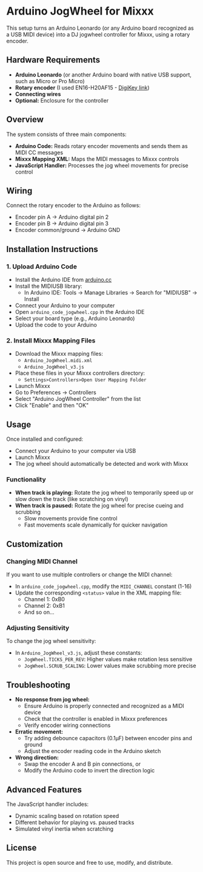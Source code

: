 # Arduino JogWheel for Mixxx

This setup turns an Arduino Leonardo (or any Arduino board recognized as a USB MIDI device) into a DJ jogwheel controller for Mixxx, using a rotary encoder.

## Hardware Requirements

- **Arduino Leonardo** (or another Arduino board with native USB support, such as Micro or Pro Micro)
- **Rotary encoder** (I used EN16-H20AF15 - [DigiKey link](https://www.digikey.com/en/products/detail/tt-electronics-bi/EN16-H20AF15/2408777))
- **Connecting wires**
- **Optional:** Enclosure for the controller

## Overview

The system consists of three main components:
- **Arduino Code:** Reads rotary encoder movements and sends them as MIDI CC messages
- **Mixxx Mapping XML:** Maps the MIDI messages to Mixxx controls
- **JavaScript Handler:** Processes the jog wheel movements for precise control

## Wiring

Connect the rotary encoder to the Arduino as follows:
- Encoder pin A → Arduino digital pin 2
- Encoder pin B → Arduino digital pin 3
- Encoder common/ground → Arduino GND

## Installation Instructions

### 1. Upload Arduino Code
- Install the Arduino IDE from [arduino.cc](https://www.arduino.cc/)
- Install the MIDIUSB library:
  - In Arduino IDE: Tools → Manage Libraries → Search for "MIDIUSB" → Install
- Connect your Arduino to your computer
- Open `arduino_code_jogwheel.cpp` in the Arduino IDE
- Select your board type (e.g., Arduino Leonardo)
- Upload the code to your Arduino

### 2. Install Mixxx Mapping Files
- Download the Mixxx mapping files:
  - `Arduino_JogWheel.midi.xml`
  - `Arduino_JogWheel_v3.js`
- Place these files in your Mixxx controllers directory:
   - `Settings>Controllers>Open User Mapping Folder`
- Launch Mixxx
- Go to Preferences → Controllers
- Select "Arduino JogWheel Controller" from the list
- Click "Enable" and then "OK"

## Usage

Once installed and configured:
- Connect your Arduino to your computer via USB
- Launch Mixxx
- The jog wheel should automatically be detected and work with Mixxx

### Functionality
- **When track is playing:** Rotate the jog wheel to temporarily speed up or slow down the track (like scratching on vinyl)
- **When track is paused:** Rotate the jog wheel for precise cueing and scrubbing
  - Slow movements provide fine control
  - Fast movements scale dynamically for quicker navigation

## Customization

### Changing MIDI Channel
If you want to use multiple controllers or change the MIDI channel:
- In `arduino_code_jogwheel.cpp`, modify the `MIDI_CHANNEL` constant (1-16)
- Update the corresponding `<status>` value in the XML mapping file:
  - Channel 1: 0xB0
  - Channel 2: 0xB1
  - And so on...

### Adjusting Sensitivity
To change the jog wheel sensitivity:
- In `Arduino_JogWheel_v3.js`, adjust these constants:
  - `JogWheel.TICKS_PER_REV`: Higher values make rotation less sensitive
  - `JogWheel.SCRUB_SCALING`: Lower values make scrubbing more precise

## Troubleshooting

- **No response from jog wheel:**
  - Ensure Arduino is properly connected and recognized as a MIDI device
  - Check that the controller is enabled in Mixxx preferences
  - Verify encoder wiring connections
- **Erratic movement:**
  - Try adding debounce capacitors (0.1μF) between encoder pins and ground
  - Adjust the encoder reading code in the Arduino sketch
- **Wrong direction:**
  - Swap the encoder A and B pin connections, or
  - Modify the Arduino code to invert the direction logic

## Advanced Features

The JavaScript handler includes:
- Dynamic scaling based on rotation speed
- Different behavior for playing vs. paused tracks
- Simulated vinyl inertia when scratching

## License

This project is open source and free to use, modify, and distribute.
